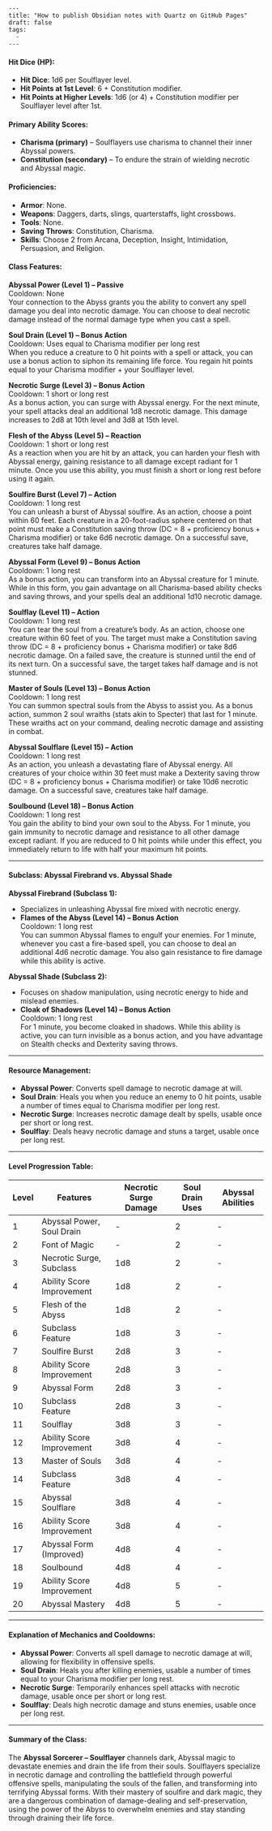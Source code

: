```
---
title: "How to publish Obsidian notes with Quartz on GitHub Pages"
draft: false
tags:
  - 
---
```
#### **Hit Dice (HP):**

- **Hit Dice**: 1d6 per Soulflayer level.
- **Hit Points at 1st Level**: 6 + Constitution modifier.
- **Hit Points at Higher Levels**: 1d6 (or 4) + Constitution modifier per Soulflayer level after 1st.

#### **Primary Ability Scores:**

- **Charisma (primary)** – Soulflayers use charisma to channel their inner Abyssal powers.
- **Constitution (secondary)** – To endure the strain of wielding necrotic and Abyssal magic.

#### **Proficiencies:**

- **Armor**: None.
- **Weapons**: Daggers, darts, slings, quarterstaffs, light crossbows.
- **Tools**: None.
- **Saving Throws**: Constitution, Charisma.
- **Skills**: Choose 2 from Arcana, Deception, Insight, Intimidation, Persuasion, and Religion.

#### **Class Features:**

**Abyssal Power (Level 1) – Passive**  
Cooldown: None  
Your connection to the Abyss grants you the ability to convert any spell damage you deal into necrotic damage. You can choose to deal necrotic damage instead of the normal damage type when you cast a spell.

**Soul Drain (Level 1) – Bonus Action**  
Cooldown: Uses equal to Charisma modifier per long rest  
When you reduce a creature to 0 hit points with a spell or attack, you can use a bonus action to siphon its remaining life force. You regain hit points equal to your Charisma modifier + your Soulflayer level.

**Necrotic Surge (Level 3) – Bonus Action**  
Cooldown: 1 short or long rest  
As a bonus action, you can surge with Abyssal energy. For the next minute, your spell attacks deal an additional 1d8 necrotic damage. This damage increases to 2d8 at 10th level and 3d8 at 15th level.

**Flesh of the Abyss (Level 5) – Reaction**  
Cooldown: 1 short or long rest  
As a reaction when you are hit by an attack, you can harden your flesh with Abyssal energy, gaining resistance to all damage except radiant for 1 minute. Once you use this ability, you must finish a short or long rest before using it again.

**Soulfire Burst (Level 7) – Action**  
Cooldown: 1 long rest  
You can unleash a burst of Abyssal soulfire. As an action, choose a point within 60 feet. Each creature in a 20-foot-radius sphere centered on that point must make a Constitution saving throw (DC = 8 + proficiency bonus + Charisma modifier) or take 6d6 necrotic damage. On a successful save, creatures take half damage.

**Abyssal Form (Level 9) – Bonus Action**  
Cooldown: 1 long rest  
As a bonus action, you can transform into an Abyssal creature for 1 minute. While in this form, you gain advantage on all Charisma-based ability checks and saving throws, and your spells deal an additional 1d10 necrotic damage.

**Soulflay (Level 11) – Action**  
Cooldown: 1 long rest  
You can tear the soul from a creature’s body. As an action, choose one creature within 60 feet of you. The target must make a Constitution saving throw (DC = 8 + proficiency bonus + Charisma modifier) or take 8d6 necrotic damage. On a failed save, the creature is stunned until the end of its next turn. On a successful save, the target takes half damage and is not stunned.

**Master of Souls (Level 13) – Bonus Action**  
Cooldown: 1 long rest  
You can summon spectral souls from the Abyss to assist you. As a bonus action, summon 2 soul wraiths (stats akin to Specter) that last for 1 minute. These wraiths act on your command, dealing necrotic damage and assisting in combat.

**Abyssal Soulflare (Level 15) – Action**  
Cooldown: 1 long rest  
As an action, you unleash a devastating flare of Abyssal energy. All creatures of your choice within 30 feet must make a Dexterity saving throw (DC = 8 + proficiency bonus + Charisma modifier) or take 10d6 necrotic damage. On a successful save, creatures take half damage.

**Soulbound (Level 18) – Bonus Action**  
Cooldown: 1 long rest  
You gain the ability to bind your own soul to the Abyss. For 1 minute, you gain immunity to necrotic damage and resistance to all other damage except radiant. If you are reduced to 0 hit points while under this effect, you immediately return to life with half your maximum hit points.

---

#### **Subclass: Abyssal Firebrand vs. Abyssal Shade**

**Abyssal Firebrand (Subclass 1):**

- Specializes in unleashing Abyssal fire mixed with necrotic energy.
- **Flames of the Abyss (Level 14) – Bonus Action**  
    Cooldown: 1 long rest  
    You can summon Abyssal flames to engulf your enemies. For 1 minute, whenever you cast a fire-based spell, you can choose to deal an additional 4d6 necrotic damage. You also gain resistance to fire damage while this ability is active.

**Abyssal Shade (Subclass 2):**

- Focuses on shadow manipulation, using necrotic energy to hide and mislead enemies.
- **Cloak of Shadows (Level 14) – Bonus Action**  
    Cooldown: 1 long rest  
    For 1 minute, you become cloaked in shadows. While this ability is active, you can turn invisible as a bonus action, and you have advantage on Stealth checks and Dexterity saving throws.

---

#### **Resource Management:**

- **Abyssal Power**: Converts spell damage to necrotic damage at will.
- **Soul Drain**: Heals you when you reduce an enemy to 0 hit points, usable a number of times equal to Charisma modifier per long rest.
- **Necrotic Surge**: Increases necrotic damage dealt by spells, usable once per short or long rest.
- **Soulflay**: Deals heavy necrotic damage and stuns a target, usable once per long rest.

---

#### **Level Progression Table:**

|Level|Features|Necrotic Surge Damage|Soul Drain Uses|Abyssal Abilities|
|---|---|---|---|---|
|1|Abyssal Power, Soul Drain|-|2|-|
|2|Font of Magic|-|2|-|
|3|Necrotic Surge, Subclass|1d8|2|-|
|4|Ability Score Improvement|1d8|2|-|
|5|Flesh of the Abyss|1d8|2|-|
|6|Subclass Feature|1d8|3|-|
|7|Soulfire Burst|2d8|3|-|
|8|Ability Score Improvement|2d8|3|-|
|9|Abyssal Form|2d8|3|-|
|10|Subclass Feature|2d8|3|-|
|11|Soulflay|3d8|3|-|
|12|Ability Score Improvement|3d8|4|-|
|13|Master of Souls|3d8|4|-|
|14|Subclass Feature|3d8|4|-|
|15|Abyssal Soulflare|3d8|4|-|
|16|Ability Score Improvement|3d8|4|-|
|17|Abyssal Form (Improved)|4d8|4|-|
|18|Soulbound|4d8|4|-|
|19|Ability Score Improvement|4d8|5|-|
|20|Abyssal Mastery|4d8|5|-|

---

#### **Explanation of Mechanics and Cooldowns:**

- **Abyssal Power**: Converts all spell damage to necrotic damage at will, allowing for flexibility in offensive spells.
- **Soul Drain**: Heals you after killing enemies, usable a number of times equal to your Charisma modifier per long rest.
- **Necrotic Surge**: Temporarily enhances spell attacks with necrotic damage, usable once per short or long rest.
- **Soulflay**: Deals high necrotic damage and stuns enemies, usable once per long rest.

---

#### **Summary of the Class:**

The **Abyssal Sorcerer – Soulflayer** channels dark, Abyssal magic to devastate enemies and drain the life from their souls. Soulflayers specialize in necrotic damage and controlling the battlefield through powerful offensive spells, manipulating the souls of the fallen, and transforming into terrifying Abyssal forms. With their mastery of soulfire and dark magic, they are a dangerous combination of damage-dealing and self-preservation, using the power of the Abyss to overwhelm enemies and stay standing through draining their life force.